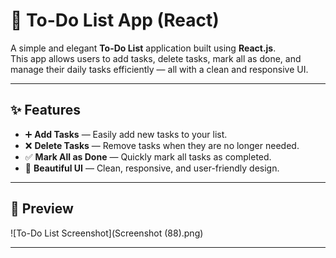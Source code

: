 # 📝 To-Do List App (React)

A simple and elegant **To-Do List** application built using **React.js**.  
This app allows users to add tasks, delete tasks, mark all as done, and manage their daily tasks efficiently — all with a clean and responsive UI.

---

## ✨ Features

- ➕ **Add Tasks** — Easily add new tasks to your list.
- ❌ **Delete Tasks** — Remove tasks when they are no longer needed.
- ✅ **Mark All as Done** — Quickly mark all tasks as completed.
- 🎨 **Beautiful UI** — Clean, responsive, and user-friendly design.

---

## 📸 Preview

![To-Do List Screenshot](Screenshot (88).png)


---

